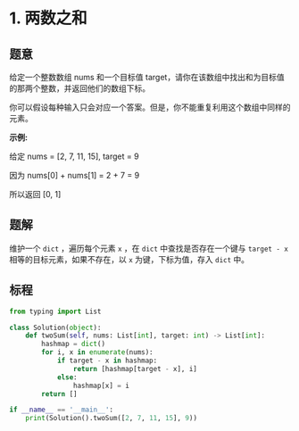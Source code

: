 # 1. 两数之和

## 题意

给定一个整数数组 nums 和一个目标值 target，请你在该数组中找出和为目标值的那两个整数，并返回他们的数组下标。

你可以假设每种输入只会对应一个答案。但是，你不能重复利用这个数组中同样的元素。

**示例:**

给定 nums = [2, 7, 11, 15], target = 9

因为 nums[0] + nums[1] = 2 + 7 = 9

所以返回 [0, 1]

## 题解

维护一个 `dict` ，遍历每个元素 `x` ，在 `dict` 中查找是否存在一个键与 `target - x` 相等的目标元素，如果不存在，以 `x` 为键，下标为值，存入 `dict` 中。

## 标程

```python
from typing import List

class Solution(object):
    def twoSum(self, nums: List[int], target: int) -> List[int]:
        hashmap = dict()
        for i, x in enumerate(nums):
            if target - x in hashmap:
                return [hashmap[target - x], i]
            else:
                hashmap[x] = i
        return []

if __name__ == '__main__':
    print(Solution().twoSum([2, 7, 11, 15], 9))
```
